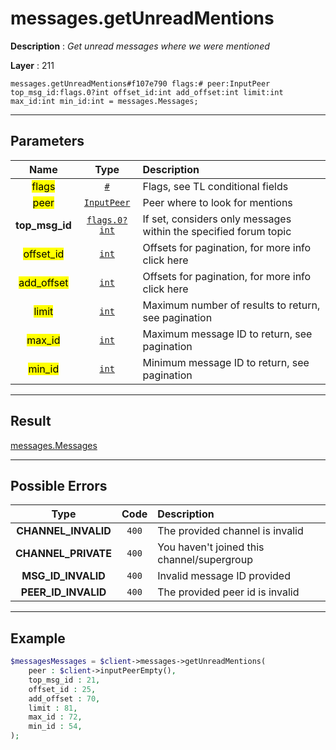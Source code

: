 # messages.getUnreadMentions

**Description** : *Get unread messages where we were mentioned*

**Layer** : 211

```tl
messages.getUnreadMentions#f107e790 flags:# peer:InputPeer top_msg_id:flags.0?int offset_id:int add_offset:int limit:int max_id:int min_id:int = messages.Messages;
```

---

## Parameters

| Name | Type | Description |
| :---: | :---: | :--- |
| <mark>flags</mark> | [`#`](type/#) | Flags, see TL conditional fields |
| <mark>peer</mark> | [`InputPeer`](type/InputPeer) | Peer where to look for mentions |
| **top_msg_id** | [`flags.0?int`](type/int) | If set, considers only messages within the specified forum topic |
| <mark>offset_id</mark> | [`int`](type/int) | Offsets for pagination, for more info click here |
| <mark>add_offset</mark> | [`int`](type/int) | Offsets for pagination, for more info click here |
| <mark>limit</mark> | [`int`](type/int) | Maximum number of results to return, see pagination |
| <mark>max_id</mark> | [`int`](type/int) | Maximum message ID to return, see pagination |
| <mark>min_id</mark> | [`int`](type/int) | Minimum message ID to return, see pagination |

---

## Result

[messages.Messages](type/messages.Messages)

---

## Possible Errors

| Type | Code | Description |
| :---: | :---: | :--- |
| **CHANNEL_INVALID** | `400` | The provided channel is invalid |
| **CHANNEL_PRIVATE** | `400` | You haven't joined this channel/supergroup |
| **MSG_ID_INVALID** | `400` | Invalid message ID provided |
| **PEER_ID_INVALID** | `400` | The provided peer id is invalid |

---

## Example

```php
$messagesMessages = $client->messages->getUnreadMentions(
	peer : $client->inputPeerEmpty(),
	top_msg_id : 21,
	offset_id : 25,
	add_offset : 70,
	limit : 81,
	max_id : 72,
	min_id : 54,
);
```